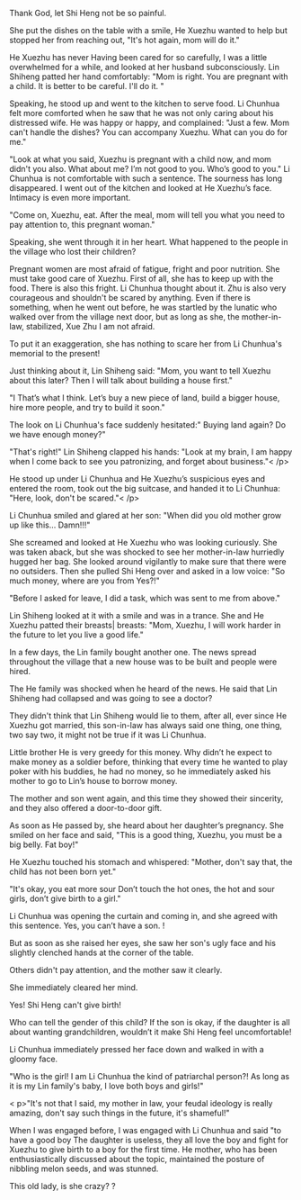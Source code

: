 <p>Thank God, let Shi Heng not be so painful. </p><p>She put the dishes on the table with a smile, He Xuezhu wanted to help but stopped her from reaching out, "It's hot again, mom will do it."</p><p>He Xuezhu has never Having been cared for so carefully, I was a little overwhelmed for a while, and looked at her husband subconsciously. Lin Shiheng patted her hand comfortably: "Mom is right. You are pregnant with a child. It is better to be careful. I'll do it. "</p><p>Speaking, he stood up and went to the kitchen to serve food. Li Chunhua felt more comforted when he saw that he was not only caring about his distressed wife. He was happy or happy, and complained: "Just a few. Mom can't handle the dishes? You can accompany Xuezhu. What can you do for me."</p><p>"Look at what you said, Xuezhu is pregnant with a child now, and mom didn't you also. What about me? I’m not good to you. Who’s good to you." Li Chunhua is not comfortable with such a sentence. The sourness has long disappeared. I went out of the kitchen and looked at He Xuezhu’s face. Intimacy is even more important. </p><p>"Come on, Xuezhu, eat. After the meal, mom will tell you what you need to pay attention to, this pregnant woman."</p><p>Speaking, she went through it in her heart. What happened to the people in the village who lost their children? </p><p>Pregnant women are most afraid of fatigue, fright and poor nutrition. She must take good care of Xuezhu. First of all, she has to keep up with the food. There is also this fright. Li Chunhua thought about it. Zhu is also very courageous and shouldn't be scared by anything. Even if there is something, when he went out before, he was startled by the lunatic who walked over from the village next door, but as long as she, the mother-in-law, stabilized, Xue Zhu I am not afraid. </p><p>To put it an exaggeration, she has nothing to scare her from Li Chunhua's memorial to the present! </p><p>Just thinking about it, Lin Shiheng said: "Mom, you want to tell Xuezhu about this later? Then I will talk about building a house first."</p><p>"I That’s what I think. Let’s buy a new piece of land, build a bigger house, hire more people, and try to build it soon."</p><p>The look on Li Chunhua's face suddenly hesitated:" Buying land again? Do we have enough money?"</p><p>"That's right!" Lin Shiheng clapped his hands: "Look at my brain, I am happy when I come back to see you patronizing, and forget about business."< /p><p>He stood up under Li Chunhua and He Xuezhu’s suspicious eyes and entered the room, took out the big suitcase, and handed it to Li Chunhua: "Here, look, don't be scared."< /p><p>Li Chunhua smiled and glared at her son: "When did you old mother grow up like this... Damn!!!"</p><p>She screamed and looked at He Xuezhu who was looking curiously. She was taken aback, but she was shocked to see her mother-in-law hurriedly hugged her bag. She looked around vigilantly to make sure that there were no outsiders. Then she pulled Shi Heng over and asked in a low voice: "So much money, where are you from Yes?!"</p><p>"Before I asked for leave, I did a task, which was sent to me from above."</p><p>Lin Shiheng looked at it with a smile and was in a trance. She and He Xuezhu patted their breasts| breasts: "Mom, Xuezhu, I will work harder in the future to let you live a good life."</p><p>In a few days, the Lin family bought another one. The news spread throughout the village that a new house was to be built and people were hired. </p><p>The He family was shocked when he heard of the news. He said that Lin Shiheng had collapsed and was going to see a doctor? </p><p>They didn't think that Lin Shiheng would lie to them, after all, ever since He Xuezhu got married, this son-in-law has always said one thing, one thing, two say two, it might not be true if it was Li Chunhua. </p><p>Little brother He is very greedy for this money. Why didn’t he expect to make money as a soldier before, thinking that every time he wanted to play poker with his buddies, he had no money, so he immediately asked his mother to go to Lin’s house to borrow money. </p><p>The mother and son went again, and this time they showed their sincerity, and they also offered a door-to-door gift. </p><p>As soon as He passed by, she heard about her daughter’s pregnancy. She smiled on her face and said, "This is a good thing, Xuezhu, you must be a big belly. Fat boy!"</p><p>He Xuezhu touched his stomach and whispered: "Mother, don't say that, the child has not been born yet."</p><p>"It's okay, you eat more sour Don’t touch the hot ones, the hot and sour girls, don’t give birth to a girl."</p><p>Li Chunhua was opening the curtain and coming in, and she agreed with this sentence. Yes, you can’t have a son. ! </p><p>But as soon as she raised her eyes, she saw her son's ugly face and his slightly clenched hands at the corner of the table. </p><p>Others didn't pay attention, and the mother saw it clearly. </p><p>She immediately cleared her mind. </p><p>Yes! Shi Heng can't give birth! </p><p>Who can tell the gender of this child? If the son is okay, if the daughter is all about wanting grandchildren, wouldn’t it make Shi Heng feel uncomfortable! </p><p>Li Chunhua immediately pressed her face down and walked in with a gloomy face. </p><p>"Who is the girl! I am Li Chunhua the kind of patriarchal person?! As long as it is my Lin family's baby, I love both boys and girls!"</p>< p>"It's not that I said, my mother in law, your feudal ideology is really amazing, don't say such things in the future, it's shameful!"</p><p>When I was engaged before, I was engaged with Li Chunhua and said "to have a good boy The daughter is useless, they all love the boy and fight for Xuezhu to give birth to a boy for the first time. He mother, who has been enthusiastically discussed about the topic, maintained the posture of nibbling melon seeds, and was stunned. </p><p>This old lady, is she crazy? ? </p>
